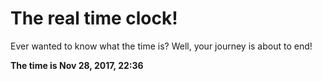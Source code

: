 # The real time clock!

Ever wanted to know what the time is? Well, your journey is about to end!

**The time is Nov 28, 2017, 22:36**